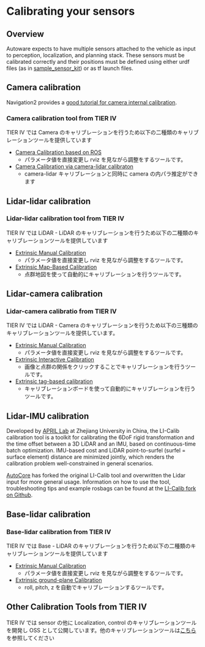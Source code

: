 # Calibrating your sensors

## Overview

Autoware expects to have multiple sensors attached to the vehicle as input to perception, localization, and planning stack. These sensors must be calibrated correctly and their positions must be defined using either urdf files (as in [sample_sensor_kit](https://github.com/autowarefoundation/sample_sensor_kit_launch/tree/main/sample_sensor_kit_description)) or as tf launch files.

## Camera calibration

Navigation2 provides a [good tutorial for camera internal calibration](https://navigation.ros.org/tutorials/docs/camera_calibration.html).

### Camera calibration tool from TIER IV

TIER IV では Camera のキャリブレーションを行うため以下の二種類のキャリブレーションツールを提供しています

- [Camera Calibration based on ROS](https://github.com/tier4/CalibrationTools/tree/tier4/universe/sensor#intrinsic-camera-calibration)
  - パラメータ値を直接変更し rviz を見ながら調整をするツールです。
- [Camera Calibration via camera-lidar calibraton](https://github.com/tier4/CalibrationTools/tree/tier4/universe/sensor#intrinsic-camera-calibration)
  - camera-lidar キャリブレーションと同時に camera の内パラ推定ができます

## Lidar-lidar calibration

### Lidar-lidar calibration tool from TIER IV

TIER IV では LiDAR - LiDAR のキャリブレーションを行うため以下の二種類のキャリブレーションツールを提供しています

- [Extrinsic Manual Calibration](https://github.com/tier4/CalibrationTools/tree/tier4/universe/sensor#generic-calibration)
  - パラメータ値を直接変更し rviz を見ながら調整をするツールです。
- [Extrinsic Map-Based Calibration](https://github.com/tier4/CalibrationTools/tree/tier4/universe/sensor#lidar-lidar-calibration)
  - 点群地図を使って自動的にキャリブレーションを行うツールです。

## Lidar-camera calibration

### Lidar-camera calibratio from TIER IV

TIER IV では LiDAR - Camera のキャリブレーションを行うため以下の三種類のキャリブレーションツールを提供しています。

- [Extrinsic Manual Calibration](https://github.com/tier4/CalibrationTools/tree/tier4/universe/sensor#generic-calibration)
  - パラメータ値を直接変更し rviz を見ながら調整をするツールです。
- [Extrinsic Interactive Calibration](https://github.com/tier4/CalibrationTools/tree/tier4/universe/sensor#camera-lidar-calibration)
  - 画像と点群の関係をクリックすることでキャリブレーションを行うツールです。
- [Extrinsic tag-based calibration](https://github.com/tier4/CalibrationTools/tree/tier4/universe/sensor#camera-lidar-calibration)
  - キャリブレーションボードを使って自動的にキャリブレーションを行うツールです。

## Lidar-IMU calibration

Developed by [APRIL Lab](https://github.com/APRIL-ZJU) at Zhejiang University in China, the LI-Calib calibration tool is a toolkit for calibrating the 6DoF rigid transformation and the time offset between a 3D LiDAR and an IMU, based on continuous-time batch optimization.
IMU-based cost and LiDAR point-to-surfel (surfel = surface element) distance are minimized jointly, which renders the calibration problem well-constrained in general scenarios.

[AutoCore](https://autocore.ai/) has forked the original LI-Calib tool and overwritten the Lidar input for more general usage. Information on how to use the tool, troubleshooting tips and example rosbags can be found at the [LI-Calib fork on Github](https://github.com/autocore-ai/calibration_tools/tree/main/li_calib).

## Base-lidar calibration

### Base-lidar calibration from TIER IV

TIER IV では Base - LiDAR のキャリブレーションを行うため以下の二種類のキャリブレーションツールを提供しています

- [Extrinsic Manual Calibration](https://github.com/tier4/CalibrationTools/tree/tier4/universe/sensor#generic-calibration)
  - パラメータ値を直接変更し rviz を見ながら調整をするツールです。
- [Extrinsic ground-plane Calibration](https://github.com/tier4/CalibrationTools/tree/tier4/universe/sensor#base-lidar-calibration)
  - roll, pitch, z を自動でキャリブレーションするツールです。

## Other Calibration Tools from TIER IV

TIER IV では sensor の他に Localization, control のキャリブレーションツールを開発し OSS として公開しています。他のキャリブレーションツールは[こちら](https://github.com/tier4/CalibrationTools)を参照してください
